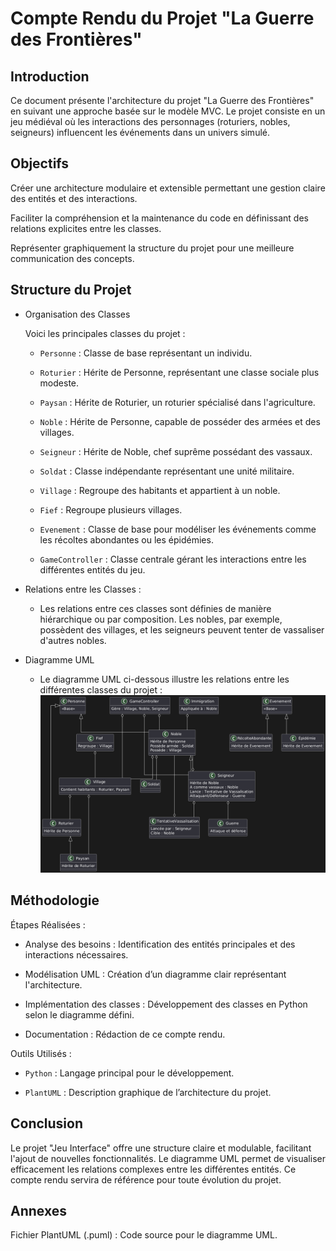 # Compte Rendu du Projet "La Guerre des Frontières"

## Introduction

Ce document présente l'architecture du projet "La Guerre des Frontières" en suivant une approche basée sur le modèle MVC. Le projet consiste en un jeu médiéval où les interactions des personnages (roturiers, nobles, seigneurs) influencent les événements dans un univers simulé.

## Objectifs

Créer une architecture modulaire et extensible permettant une gestion claire des entités et des interactions.

Faciliter la compréhension et la maintenance du code en définissant des relations explicites entre les classes.

Représenter graphiquement la structure du projet pour une meilleure communication des concepts.

## Structure du Projet

- Organisation des Classes

    Voici les principales classes du projet :

     - `Personne` : Classe de base représentant un individu.

     - `Roturier` : Hérite de Personne, représentant une classe sociale plus modeste.

     - `Paysan` : Hérite de Roturier, un roturier spécialisé dans l'agriculture.

     - `Noble` : Hérite de Personne, capable de posséder des armées et des villages.

     - `Seigneur` : Hérite de Noble, chef suprême possédant des vassaux.

     - `Soldat` : Classe indépendante représentant une unité militaire.

     - `Village` : Regroupe des habitants et appartient à un noble.

     - `Fief` : Regroupe plusieurs villages.

     - `Evenement` : Classe de base pour modéliser les événements comme les récoltes abondantes ou les épidémies.

     - `GameController` : Classe centrale gérant les interactions entre les différentes entités du jeu.

- Relations entre les Classes :
    - Les relations entre ces classes sont définies de manière hiérarchique ou par composition. Les nobles, par exemple, possèdent des villages, et les seigneurs peuvent tenter de vassaliser d'autres nobles.

 - Diagramme UML
    - Le diagramme UML ci-dessous illustre les relations entre les différentes classes du projet :
        ![UML PROJET](./Rendu/plantUML.png)


## Méthodologie

Étapes Réalisées :

 - Analyse des besoins : Identification des entités principales et des interactions nécessaires.

 - Modélisation UML : Création d’un diagramme clair représentant l'architecture.

 - Implémentation des classes : Développement des classes en Python selon le diagramme défini.

 - Documentation : Rédaction de ce compte rendu.

Outils Utilisés : 

 - `Python` : Langage principal pour le développement.

 - `PlantUML` : Description graphique de l’architecture du projet.

## Conclusion

Le projet "Jeu Interface" offre une structure claire et modulable, facilitant l'ajout de nouvelles fonctionnalités. Le diagramme UML permet de visualiser efficacement les relations complexes entre les différentes entités. Ce compte rendu servira de référence pour toute évolution du projet.

## Annexes

Fichier PlantUML (.puml) : Code source pour le diagramme UML.